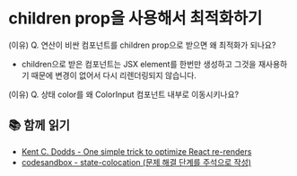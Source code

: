 # children prop을 사용해서 최적화하기

(이유) Q. 연산이 비싼 컴포넌트를 children prop으로 받으면 왜 최적화가 되나요?

- children으로 받은 컴포넌트는 JSX element를 한번만 생성하고 그것을 재사용하기 때문에 변경이 없어서 다시 리렌더링되지 않습니다.

(이유) Q. 상태 color를 왜 ColorInput 컴포넌트 내부로 이동시키나요?

## 📚 함께 읽기

- [Kent C. Dodds - One simple trick to optimize React re-renders](https://kentcdodds.com/blog/optimize-react-re-renders)
- [codesandbox - state-colocation (문제 해결 단계를 주석으로 작성)](https://codesandbox.io/s/state-colocation-munje-haegyeol-dangyereul-juseogeuro-jagseong-95nnbk)
